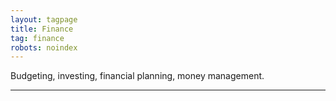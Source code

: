 ```yaml
---
layout: tagpage
title: Finance
tag: finance
robots: noindex
---
```


Budgeting, investing, financial planning, money management.

---
